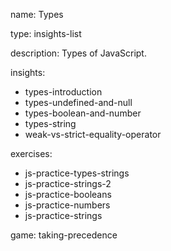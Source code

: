 name: Types

type: insights-list

description: Types of JavaScript.

insights:
  - types-introduction
  - types-undefined-and-null
  - types-boolean-and-number
  - types-string
  - weak-vs-strict-equality-operator



exercises:
  - js-practice-types-strings
  - js-practice-strings-2
  - js-practice-booleans
  - js-practice-numbers
  - js-practice-strings


game: taking-precedence
